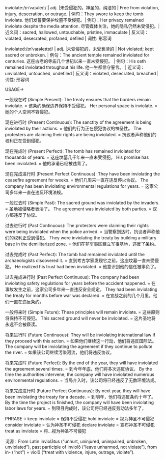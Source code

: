 inviolate:/ɪnˈvaɪəleɪt/ | adj. |未受侵犯的，神圣的，纯洁的 | Free from violation, injury, desecration, or outrage. |  例句：They swore to keep the tomb inviolate. 他们发誓要保护坟墓不受侵犯。| 例句：Her privacy remained inviolate despite the media attention. 尽管媒体关注，她的隐私仍然未受侵犯。| 近义词：sacred, hallowed, untouchable, pristine, immaculate | 反义词：violated, desecrated, profaned, defiled | 词性: 形容词

inviolated:/ɪnˈvaɪəleɪtɪd/ | adj. |未受侵犯的，未受亵渎的 | Not violated; kept sacred or unbroken.  | 例句：The ancient temple remained inviolated for centuries. 这座古老的寺庙几个世纪以来一直未受侵犯。 | 例句：His oath remained inviolated throughout his life. 他一生都信守誓言。 | 近义词：unviolated, untouched, undefiled | 反义词：violated, desecrated, breached | 词性: 形容词


USAGE->

一般现在时 (Simple Present):
The treaty ensures that the borders remain inviolate. = 该条约确保边界保持不受侵犯。
Her personal space is inviolate. = 她的个人空间不容侵犯。


现在进行时 (Present Continuous):
The sanctity of the agreement is being inviolated by their actions. = 他们的行为正在侵犯协议的神圣性。
The protesters are claiming their rights are being inviolated. = 抗议者声称他们的权利正在受到侵犯。


现在完成时 (Present Perfect):
The tomb has remained inviolated for thousands of years. = 这座坟墓几千年来一直未受侵犯。
His promise has been inviolated. = 他的承诺已经被违背了。


现在完成进行时 (Present Perfect Continuous):
They have been inviolating the ceasefire agreement for weeks. = 他们几周来一直在违反停火协议。
The company has been inviolating environmental regulations for years. = 这家公司多年来一直在违反环境法规。


一般过去时 (Simple Past):
The sacred ground was inviolated by the invaders. = 圣地被侵略者亵渎了。
The agreement was inviolated by both parties. = 双方都违反了协议。


过去进行时 (Past Continuous):
The protesters were claiming their rights were being inviolated when the police arrived. = 当警察到达时，抗议者声称他们的权利正受到侵犯。
They were inviolating the treaty by building a military base in the demilitarized zone. = 他们在非军事区建立军事基地，违反了条约。


过去完成时 (Past Perfect):
The tomb had remained inviolated until the archaeologists discovered it. = 直到考古学家发现它之前，这座坟墓一直未受侵犯。
He realized his trust had been inviolated. = 他意识到他的信任被辜负了。


过去完成进行时 (Past Perfect Continuous):
The company had been inviolating safety regulations for years before the accident happened. = 在事故发生之前，这家公司多年来一直违反安全规定。
They had been inviolating the treaty for months before war was declared. = 在宣战之前的几个月里，他们一直在违反条约。


一般将来时 (Simple Future):
These principles will remain inviolate. = 这些原则将保持不可侵犯。
This sacred ground will never be inviolated. = 这片圣地将永远不会被亵渎。


将来进行时 (Future Continuous):
They will be inviolating international law if they proceed with this action. = 如果他们继续这一行动，他们将违反国际法。
The company will be inviolating the agreement if they continue to pollute the river. = 如果该公司继续污染河流，他们将违反协议。


将来完成时 (Future Perfect):
By the end of the year, they will have inviolated the agreement several times. = 到今年年底，他们将多次违反协议。
By the time the authorities intervene, the company will have inviolated numerous environmental regulations. = 当局介入时，该公司将已经违反了无数环境法规。


将来完成进行时 (Future Perfect Continuous):
By next year, they will have been inviolating the treaty for a decade. = 到明年，他们将违反条约十年了。
By the time the project is finished, the company will have been inviolating labor laws for years. = 到项目完成时，该公司将已经违反劳动法多年了。


PHRASE->
keep inviolate = 保持不受侵犯
hold inviolate = 视为神圣不可侵犯
consider inviolate = 认为神圣不可侵犯
declare inviolate = 宣布神圣不可侵犯
treat as inviolate = 将...视为神圣不可侵犯


词源：From Latin inviolātus (“unhurt, uninjured, unimpaired, unbroken, unviolated”), past participle of inviolō (“leave unharmed, not violate”), from in- (“not”) + violō (“treat with violence, injure, outrage, violate”).
